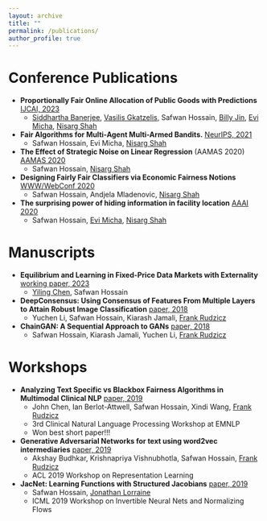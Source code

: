 ```yaml
---
layout: archive
title: ""
permalink: /publications/
author_profile: true
---
```


Conference Publications
=====
* **Proportionally Fair Online Allocation of Public Goods with Predictions** [IJCAI, 2023](https://arxiv.org/abs/2209.15305)
    * [Siddhartha Banerjee](https://sidbanerjee.orie.cornell.edu/), [Vasilis Gkatzelis](https://www.cs.drexel.edu/~gkatz/), Safwan Hossain, [Billy Jin](https://people.orie.cornell.edu/bzj3/), [Evi Micha](https://www.cs.toronto.edu/~emicha/), [Nisarg Shah](https://www.cs.toronto.edu/~nisarg/)
* **Fair Algorithms for Multi-Agent Multi-Armed Bandits.** [NeurIPS, 2021](https://safwanhossain.github.io/files/fairMAB.pdf)
    * Safwan Hossain, Evi Micha, [Nisarg Shah](http://www.cs.toronto.edu/~nisarg/)
* **The Effect of Strategic Noise on Linear Regression** (AAMAS 2020) [AAMAS 2020](https://safwanhossain.github.io/files/equilibria_linreg.pdf)
    * Safwan Hossain, [Nisarg Shah](http://www.cs.toronto.edu/~nisarg/)
* **Designing Fairly Fair Classifiers via Economic Fairness Notions** [WWW/WebConf 2020](https://safwanhossain.github.io/files/envy_equity.pdf)
    * Safwan Hossain, Andjela Mladenovic, [Nisarg Shah](http://www.cs.toronto.edu/~nisarg/)
* **The surprising power of hiding information in facility location** [AAAI 2020](https://safwanhossain.github.io/files/hiding.pdf)
    * Safwan Hossain, [Evi Micha](http://www.cs.toronto.edu/~emicha/), [Nisarg Shah](http://www.cs.toronto.edu/~nisarg/)

    
Manuscripts
======
* **Equilibrium and Learning in Fixed-Price Data Markets with Externality** [working paper, 2023](https://safwanhossain.github.io/files/arxiv_data_markets.pdf)
    * [Yiling Chen](https://yiling.seas.harvard.edu/), Safwan Hossain
* **DeepConsensus: Using Consensus of Features From Multiple Layers to Attain Robust Image Classification** [paper, 2018](https://arxiv.org/abs/1811.07266)
    * Yuchen Li, Safwan Hossain, Kiarash Jamali, [Frank Rudzicz](http://www.cs.toronto.edu/~frank/)
* **ChainGAN: A Sequential Approach to GANs** [paper, 2018](https://arxiv.org/abs/1811.08081)
    * Safwan Hossain, Kiarash Jamali, Yuchen Li, [Frank Rudzicz](http://www.cs.toronto.edu/~frank/)

Workshops
======
* **Analyzing Text Specific vs Blackbox Fairness Algorithms in Multimodal Clinical NLP** [paper, 2019](https://safwanhossain.github.io/files/clinical_nlp.pdf)
    * John Chen, Ian Berlot-Attwell, Safwan Hossain, Xindi Wang, [Frank Rudzicz](http://www.cs.toronto.edu/~frank/)
    * 3rd Clinical Natural Language Processing Workshop at EMNLP
    * Won best short paper!!!
* **Generative Adversarial Networks for text using word2vec intermediaries** [paper, 2019](https://arxiv.org/pdf/1904.02293.pdf)
    * Akshay Budhkar, Krishnapriya Vishnubhotla, Safwan Hossain, [Frank Rudzicz](http://www.cs.toronto.edu/~frank/)
    * ACL 2019 Workshop on Representation Learning
* **JacNet: Learning Functions with Structured Jacobians** [paper, 2019](https://invertibleworkshop.github.io/accepted_papers/pdfs/INNF_2019_paper_10.pdf)
    * Safwan Hossain, [Jonathan Lorraine](https://www.cs.toronto.edu/~lorraine/)
    * ICML 2019 Workshop on Invertible Neural Nets and Normalizing Flows
